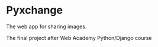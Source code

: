 # Pyxchange

The web app for sharing images.

The final project after Web Academy Python/Django course